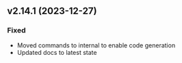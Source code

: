 ## v2.14.1 (2023-12-27)
### Fixed
* Moved commands to internal to enable code generation
* Updated docs to latest state